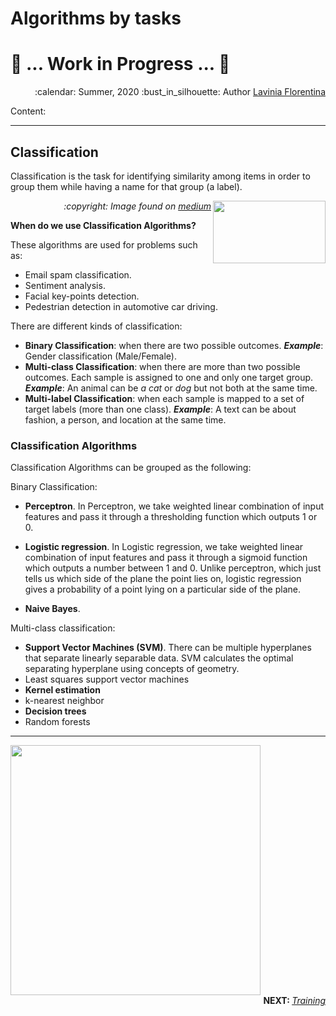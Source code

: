 # Algorithms by tasks

# :construction: ... Work in Progress ... :construction:

<div align="right">
<p> :calendar: Summer, 2020
:bust_in_silhouette: Author <a href="https://github.com/laviniaflorentina"> Lavinia Florentina </a> </p>
</div>

Content:

--------------------------

## Classification

Classification is the task for identifying similarity among items in order to group them while having a name for that group (a label). 

<div align="right">
<img align="right" src="https://miro.medium.com/max/2886/1*xpRoFLy0BHsCr62Uf1FfTQ.png" width=180 height=100>
<p> <i>:copyright: Image found on <a href="https://miro.medium.com/max/2886/1*xpRoFLy0BHsCr62Uf1FfTQ.png"> medium </a> </i> </p>
</div> 

**When do we use Classification Algorithms?**

These algorithms are used for problems such as:
-	Email spam classification.
-	Sentiment analysis. 
- Facial key-points detection.
-	Pedestrian detection in automotive car driving.

There are different kinds of classification:

-	**Binary Classification**: when there are two possible outcomes. _**Example**_: Gender classification (Male/Female).
-	**Multi-class Classification**: when there are more than two possible outcomes. Each sample is assigned to one and only one target group. _**Example**_: An animal can be _a cat_ or _dog_ but not both at the same time. 
-	**Multi-label Classification**: when each sample is mapped to a set of target labels (more than one class). _**Example**_: A text can be about fashion, a person, and location at the same time.



### Classification Algorithms

Classification Algorithms can be grouped as the following:

Binary Classification:

- **Perceptron**. In Perceptron, we take weighted linear combination of input features and pass it through a thresholding function which outputs 1 or 0. 

-	**Logistic regression**. In Logistic regression, we take weighted linear combination of input features and pass it through a sigmoid function which outputs a number between 1 and 0. Unlike perceptron, which just tells us which side of the plane the point lies on, logistic regression gives a probability of a point lying on a particular side of the plane. 

-	**Naive Bayes**.

Multi-class classification:

-	**Support Vector Machines (SVM)**. There can be multiple hyperplanes that separate linearly separable data. SVM calculates the optimal separating hyperplane using concepts of geometry.
  -	Least squares support vector machines
-	**Kernel estimation**
  -	k-nearest neighbor 
-	**Decision trees**
  -	Random forests


--------------------------

<img align="centre" src="https://media.giphy.com/media/4T1Sf6UvSXYyLJ5tUS/giphy.gif" width="400" height="400">

<div align="right">
<b> NEXT:  </b> 
<a href="https://github.com/laviniaflorentina/Tutorials/blob/master/ArtificialNeuralNets/training.md#training" ><i> Training</i></a> 
</div>  

